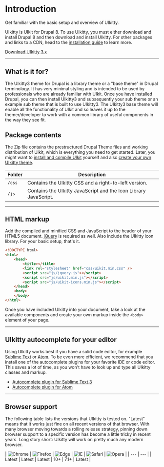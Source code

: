 # Introduction

<p class="uk-text-lead">Get familiar with the basic setup and overview of UIkitty.</p>

UIkitty is UIkit for Drupal 8. To use UIkitty, you must either download and install Drupal 8 and then download and install UIkitty. For other packages and links to a CDN, head to the [installation guide](installation.md) to learn more.

<a class="uk-button uk-button-primary" href="https://uikitty.com/download">Download UIkitty 3.x</a>

***

## What is it for?

The UIkitty3 theme for Drupal is a library theme or a "base theme" in Drupal terminology. It has very minimal styling and is intended to be used by professionals who are already familiar with UIkit. Once you have installed Drupal, you can then install UIkitty3 and subsequently your sub theme or an example sub theme that is built to use UIkitty3. The UIkitty3 base theme will enable all the functionality of UIkit and so leaves it up to the themer/developer to work with a common library of useful components in the way they see fit. 

## Package contents

The Zip file contains the prestructured Drupal Theme files and working distribution of UIkit, which is everything you need to get started. Later, you might want to [install and compile UIkit](installation.md) yourself and also [create your own UIkitty theme](less.md).

| Folder    | Description |
| --------- | --- |
| `/css`    | Contains the UIkitty CSS and a right-to-left version. |
| `/js`     | Contains the UIkitty JavaScript and the Icon Library JavaScript. |

***

## HTML markup

Add the compiled and minified CSS and JavaScript to the header of your HTML5 document. [jQuery](http://jquery.com/download/) is required as well. Also include the UIkitty icon library. For your basic setup, that's it.

```html
<!DOCTYPE html>
<html>
    <head>
        <title></title>
        <link rel="stylesheet" href="css/uikit.min.css" />
        <script src="js/jquery.js"></script>
        <script src="js/uikit.min.js"></script>
        <script src="js/uikit-icons.min.js"></script>
    </head>
    <body>
    </body>
</html>
```

Once you have included UIkitty into your document, take a look at the available components and create your own markup inside the `<body>` element of your page.

***

## UIkitty autocomplete for your editor

Using UIkitty works best if you have a solid code editor, for example [Sublime Text](https://www.sublimetext.com/) or [Atom](https://atom.io/). To be even more efficient, we recommend that you install one of the autocomplete plugins for your favorite IDE or code editor. This saves a lot of time, as you won't have to look up and type all UIkitty classes and markup.

- [Autocomplete plugin for Sublime Text 3](https://github.com/uikit/uikit-sublime)
- [Autocomplete plugin for Atom](https://atom.io/packages/uikit-atom)

***

## Browser support

The following table lists the versions that UIkitty is tested on. "Latest" means that it works just fine on all recent versions of that browser. With many browser moving towards a rolling release strategy, pinning down browser support to a specific version has become a little tricky in recent years. Long story short: UIkitty will work on pretty much any modern browser.

| ![Chrome](https://raw.github.com/alrra/browser-logos/master/src/chrome/chrome_48x48.png) | ![Firefox](https://raw.github.com/alrra/browser-logos/master/src/firefox/firefox_48x48.png) | ![Edge](https://raw.github.com/alrra/browser-logos/master/src/edge/edge_48x48.png) | ![IE](https://raw.github.com/alrra/browser-logos/master/src/archive/internet-explorer_9-11/internet-explorer_9-11_48x48.png) | ![Safari](https://raw.github.com/alrra/browser-logos/master/src/safari/safari_48x48.png) | ![Opera](https://raw.github.com/alrra/browser-logos/master/src/opera/opera_48x48.png) |
| --- | --- |
| Latest | Latest | Latest | 10+ | 7.1+ | Latest |
